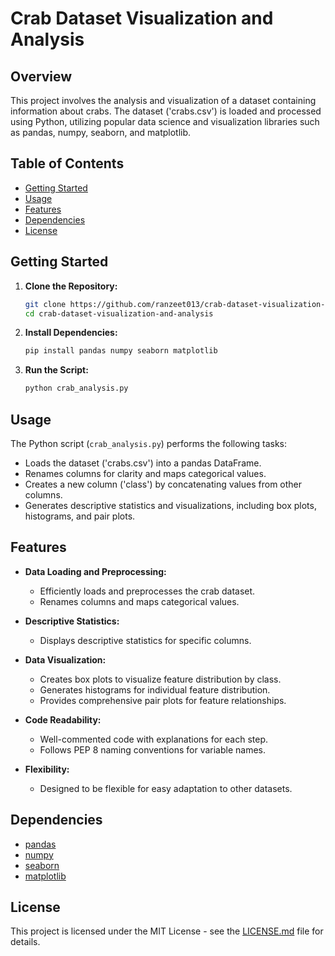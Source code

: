 

# Crab Dataset Visualization and Analysis

## Overview

This project involves the analysis and visualization of a dataset containing information about crabs. The dataset ('crabs.csv') is loaded and processed using Python, utilizing popular data science and visualization libraries such as pandas, numpy, seaborn, and matplotlib.

## Table of Contents

- [Getting Started](#getting-started)
- [Usage](#usage)
- [Features](#features)
- [Dependencies](#dependencies)
- [License](#license)

## Getting Started

1. **Clone the Repository:**
   ```bash
   git clone https://github.com/ranzeet013/crab-dataset-visualization-and-analysis.git
   cd crab-dataset-visualization-and-analysis
   ```

2. **Install Dependencies:**
   ```bash
   pip install pandas numpy seaborn matplotlib
   ```

3. **Run the Script:**
   ```bash
   python crab_analysis.py
   ```

## Usage

The Python script (`crab_analysis.py`) performs the following tasks:

- Loads the dataset ('crabs.csv') into a pandas DataFrame.
- Renames columns for clarity and maps categorical values.
- Creates a new column ('class') by concatenating values from other columns.
- Generates descriptive statistics and visualizations, including box plots, histograms, and pair plots.

## Features

- **Data Loading and Preprocessing:**
  - Efficiently loads and preprocesses the crab dataset.
  - Renames columns and maps categorical values.

- **Descriptive Statistics:**
  - Displays descriptive statistics for specific columns.

- **Data Visualization:**
  - Creates box plots to visualize feature distribution by class.
  - Generates histograms for individual feature distribution.
  - Provides comprehensive pair plots for feature relationships.

- **Code Readability:**
  - Well-commented code with explanations for each step.
  - Follows PEP 8 naming conventions for variable names.

- **Flexibility:**
  - Designed to be flexible for easy adaptation to other datasets.

## Dependencies

- [pandas](https://pandas.pydata.org/)
- [numpy](https://numpy.org/)
- [seaborn](https://seaborn.pydata.org/)
- [matplotlib](https://matplotlib.org/)

## License

This project is licensed under the MIT License - see the [LICENSE.md](LICENSE.md) file for details.






